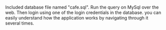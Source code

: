 Included database file named "cafe.sql". Run the query on MySql over the web.
Then login using one of the login credentials in the database.
you can easily understand how the application works by navigating through it several times.
